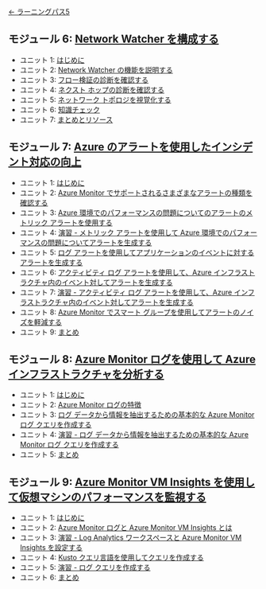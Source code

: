 [← ラーニングパス5](lp5.md)

## モジュール 6: [Network Watcher を構成する](https://docs.microsoft.com/ja-jp/learn/modules/configure-network-watcher/)
- ユニット 1: [はじめに](https://docs.microsoft.com/ja-jp/learn/modules/configure-network-watcher/1-introduction)
- ユニット 2: [Network Watcher の機能を説明する](https://docs.microsoft.com/ja-jp/learn/modules/configure-network-watcher/2-describe-features)
- ユニット 3: [フロー検証の診断を確認する](https://docs.microsoft.com/ja-jp/learn/modules/configure-network-watcher/3-review-flow-verify-diagnostics)
- ユニット 4: [ネクスト ホップの診断を確認する](https://docs.microsoft.com/ja-jp/learn/modules/configure-network-watcher/4-review-next-hop-diagnostics)
- ユニット 5: [ネットワーク トポロジを視覚化する](https://docs.microsoft.com/ja-jp/learn/modules/configure-network-watcher/5-visualize-network-topology)
- ユニット 6: [知識チェック](https://docs.microsoft.com/ja-jp/learn/modules/configure-network-watcher/6-knowledge-check)
- ユニット 7: [まとめとリソース](https://docs.microsoft.com/ja-jp/learn/modules/configure-network-watcher/7-summary-resources)
## モジュール 7: [Azure のアラートを使用したインシデント対応の向上](https://docs.microsoft.com/ja-jp/learn/modules/incident-response-with-alerting-on-azure/)
- ユニット 1: [はじめに](https://docs.microsoft.com/ja-jp/learn/modules/incident-response-with-alerting-on-azure/1-introduction)
- ユニット 2: [Azure Monitor でサポートされるさまざまなアラートの種類を確認する](https://docs.microsoft.com/ja-jp/learn/modules/incident-response-with-alerting-on-azure/2-explore-azure-monitor-alert-types)
- ユニット 3: [Azure 環境でのパフォーマンスの問題についてのアラートのメトリック アラートを使用する](https://docs.microsoft.com/ja-jp/learn/modules/incident-response-with-alerting-on-azure/3-metric-alerts)
- ユニット 4: [演習 - メトリック アラートを使用して Azure 環境でのパフォーマンスの問題についてアラートを生成する](https://docs.microsoft.com/ja-jp/learn/modules/incident-response-with-alerting-on-azure/4-exercise-metric-alerts)
- ユニット 5: [ログ アラートを使用してアプリケーションのイベントに対するアラートを生成する](https://docs.microsoft.com/ja-jp/learn/modules/incident-response-with-alerting-on-azure/5-log-alerts)
- ユニット 6: [アクティビティ ログ アラートを使用して、Azure インフラストラクチャ内のイベント対してアラートを生成する](https://docs.microsoft.com/ja-jp/learn/modules/incident-response-with-alerting-on-azure/6-activity-log-alerts)
- ユニット 7: [演習 - アクティビティ ログ アラートを使用して、Azure インフラストラクチャ内のイベント対してアラートを生成する](https://docs.microsoft.com/ja-jp/learn/modules/incident-response-with-alerting-on-azure/7-exercise-activity-log-alerts)
- ユニット 8: [Azure Monitor でスマート グループを使用してアラートのノイズを軽減する](https://docs.microsoft.com/ja-jp/learn/modules/incident-response-with-alerting-on-azure/8-smart-groups)
- ユニット 9: [まとめ](https://docs.microsoft.com/ja-jp/learn/modules/incident-response-with-alerting-on-azure/9-summary)
## モジュール 8: [Azure Monitor ログを使用して Azure インフラストラクチャを分析する](https://docs.microsoft.com/ja-jp/learn/modules/analyze-infrastructure-with-azure-monitor-logs/)
- ユニット 1: [はじめに](https://docs.microsoft.com/ja-jp/learn/modules/analyze-infrastructure-with-azure-monitor-logs/1-introduction)
- ユニット 2: [Azure Monitor ログの特徴](https://docs.microsoft.com/ja-jp/learn/modules/analyze-infrastructure-with-azure-monitor-logs/2-features-azure-monitor-log)
- ユニット 3: [ログ データから情報を抽出するための基本的な Azure Monitor ログ クエリを作成する](https://docs.microsoft.com/ja-jp/learn/modules/analyze-infrastructure-with-azure-monitor-logs/3-create-log-queries)
- ユニット 4: [演習 - ログ データから情報を抽出するための基本的な Azure Monitor ログ クエリを作成する](https://docs.microsoft.com/ja-jp/learn/modules/analyze-infrastructure-with-azure-monitor-logs/4-exercise-create-log-queries)
- ユニット 5: [まとめ](https://docs.microsoft.com/ja-jp/learn/modules/analyze-infrastructure-with-azure-monitor-logs/5-summary)
## モジュール 9: [Azure Monitor VM Insights を使用して仮想マシンのパフォーマンスを監視する](https://docs.microsoft.com/ja-jp/learn/modules/monitor-performance-using-azure-monitor-for-vms/)
- ユニット 1: [はじめに](https://docs.microsoft.com/ja-jp/learn/modules/monitor-performance-using-azure-monitor-for-vms/1-introduction)
- ユニット 2: [Azure Monitor ログと Azure Monitor VM Insights とは](https://docs.microsoft.com/ja-jp/learn/modules/monitor-performance-using-azure-monitor-for-vms/2-what-are-azure-monitor-logs-vms)
- ユニット 3: [演習 - Log Analytics ワークスペースと Azure Monitor VM Insights を設定する](https://docs.microsoft.com/ja-jp/learn/modules/monitor-performance-using-azure-monitor-for-vms/3-exercise-set-up-log-analytics-workspace)
- ユニット 4: [Kusto クエリ言語を使用してクエリを作成する](https://docs.microsoft.com/ja-jp/learn/modules/monitor-performance-using-azure-monitor-for-vms/4-build-log-queries-using-kusto)
- ユニット 5: [演習 - ログ クエリを作成する](https://docs.microsoft.com/ja-jp/learn/modules/monitor-performance-using-azure-monitor-for-vms/5-exercise-build-log-queries)
- ユニット 6: [まとめ](https://docs.microsoft.com/ja-jp/learn/modules/monitor-performance-using-azure-monitor-for-vms/6-summary)
